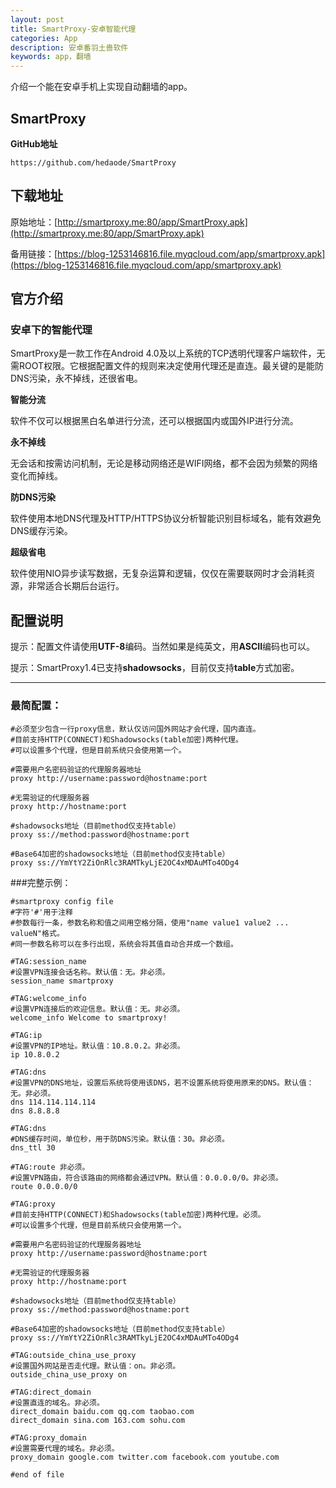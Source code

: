 ```yaml
---
layout: post
title: SmartProxy-安卓智能代理
categories: App
description: 安卓番羽土啬软件
keywords: app，翻墙
---
```


介绍一个能在安卓手机上实现自动翻墙的app。

## SmartProxy

**GitHub地址**

```
https://github.com/hedaode/SmartProxy
```

## 下载地址

原始地址：[http://smartproxy.me:80/app/SmartProxy.apk](http://smartproxy.me:80/app/SmartProxy.apk)

备用链接：[https://blog-1253146816.file.myqcloud.com/app/smartproxy.apk](https://blog-1253146816.file.myqcloud.com/app/smartproxy.apk)

## 官方介绍

### 安卓下的智能代理

SmartProxy是一款工作在Android 4.0及以上系统的TCP透明代理客户端软件，无需ROOT权限。它根据配置文件的规则来决定使用代理还是直连。最关键的是能防DNS污染，永不掉线，还很省电。

**智能分流**

软件不仅可以根据黑白名单进行分流，还可以根据国内或国外IP进行分流。

**永不掉线**

无会话和按需访问机制，无论是移动网络还是WIFI网络，都不会因为频繁的网络变化而掉线。

**防DNS污染**

软件使用本地DNS代理及HTTP/HTTPS协议分析智能识别目标域名，能有效避免DNS缓存污染。

**超级省电**

软件使用NIO异步读写数据，无复杂运算和逻辑，仅仅在需要联网时才会消耗资源，非常适合长期后台运行。

## 配置说明

提示：配置文件请使用**UTF-8**编码。当然如果是纯英文，用**ASCII**编码也可以。

提示：SmartProxy1.4已支持**shadowsocks**，目前仅支持**table**方式加密。

------------------------------------

### 最简配置：

```
#必须至少包含一行proxy信息，默认仅访问国外网站才会代理，国内直连。
#目前支持HTTP(CONNECT)和Shadowsocks(table加密)两种代理。
#可以设置多个代理，但是目前系统只会使用第一个。

#需要用户名密码验证的代理服务器地址
proxy http://username:password@hostname:port

#无需验证的代理服务器
proxy http://hostname:port 

#shadowsocks地址（目前method仅支持table）
proxy ss://method:password@hostname:port

#Base64加密的shadowsocks地址（目前method仅支持table）
proxy ss://YmYtY2ZiOnRlc3RAMTkyLjE2OC4xMDAuMTo4ODg4
```

###完整示例：

```
#smartproxy config file
#字符'#'用于注释
#参数每行一条，参数名称和值之间用空格分隔，使用"name value1 value2 ... valueN"格式。
#同一参数名称可以在多行出现，系统会将其值自动合并成一个数组。

#TAG:session_name
#设置VPN连接会话名称。默认值：无。非必须。
session_name smartproxy

#TAG:welcome_info
#设置VPN连接后的欢迎信息。默认值：无。非必须。
welcome_info Welcome to smartproxy!

#TAG:ip
#设置VPN的IP地址。默认值：10.8.0.2。非必须。
ip 10.8.0.2

#TAG:dns
#设置VPN的DNS地址，设置后系统将使用该DNS，若不设置系统将使用原来的DNS。默认值：无。非必须。
dns 114.114.114.114
dns 8.8.8.8

#TAG:dns
#DNS缓存时间，单位秒，用于防DNS污染。默认值：30。非必须。
dns_ttl 30

#TAG:route 非必须。
#设置VPN路由，符合该路由的网络都会通过VPN。默认值：0.0.0.0/0。非必须。
route 0.0.0.0/0

#TAG:proxy
#目前支持HTTP(CONNECT)和Shadowsocks(table加密)两种代理。必须。
#可以设置多个代理，但是目前系统只会使用第一个。

#需要用户名密码验证的代理服务器地址
proxy http://username:password@hostname:port

#无需验证的代理服务器
proxy http://hostname:port 

#shadowsocks地址（目前method仅支持table）
proxy ss://method:password@hostname:port

#Base64加密的shadowsocks地址（目前method仅支持table）
proxy ss://YmYtY2ZiOnRlc3RAMTkyLjE2OC4xMDAuMTo4ODg4

#TAG:outside_china_use_proxy
#设置国外网站是否走代理。默认值：on。非必须。
outside_china_use_proxy on

#TAG:direct_domain
#设置直连的域名。非必须。
direct_domain baidu.com qq.com taobao.com
direct_domain sina.com 163.com sohu.com

#TAG:proxy_domain
#设置需要代理的域名。非必须。
proxy_domain google.com twitter.com facebook.com youtube.com

#end of file
```
